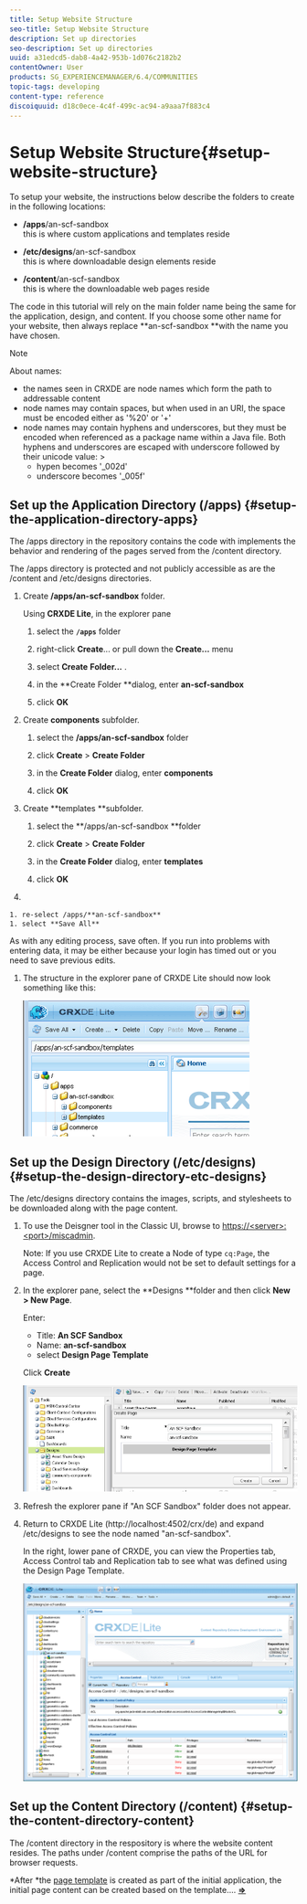 ```yaml
---
title: Setup Website Structure
seo-title: Setup Website Structure
description: Set up directories
seo-description: Set up directories
uuid: a31edcd5-dab8-4a42-953b-1d076c2182b2
contentOwner: User
products: SG_EXPERIENCEMANAGER/6.4/COMMUNITIES
topic-tags: developing
content-type: reference
discoiquuid: d18c0ece-4c4f-499c-ac94-a9aaa7f883c4
---
```


# Setup Website Structure{#setup-website-structure}

<!--One row table`| [**⇐ Create An SCF Sandbox**](/help/communities/an-scf-sandbox.md) |** [Initial Sandbox Application ⇒](/help/communities/initial-app.md)** |
|---|---|`-->

To setup your website, the instructions below describe the folders to create in the following locations:

* **/apps**/an-scf-sandbox  
  this is where custom applications and templates reside

* **/etc/designs**/an-scf-sandbox  
  this is where downloadable design elements reside

* **/content**/an-scf-sandbox  
  this is where the downloadable web pages reside

The code in this tutorial will rely on the main folder name being the same for the application, design, and content. If you choose some other name for your website, then always replace **an-scf-sandbox **with the name you have chosen.

>[!NOTE]
>
>About names:
>
>* the names seen in CRXDE are node names which form the path to addressable content
>* node names may contain spaces, but when used in an URI, the space must be encoded either as '%20' or '+'
>* node names may contain hyphens and underscores, but they must be encoded when referenced as a package name within a Java file. Both hyphens and underscores are escaped with underscore followed by their unicode value: >
>    * hypen becomes '_002d'  
>    * underscore becomes '_005f'
>

## Set up the Application Directory (/apps) {#setup-the-application-directory-apps}

The /apps directory in the repository contains the code with implements the behavior and rendering of the pages served from the /content directory.

The /apps directory is protected and not publicly accessible as are the /content and /etc/designs directories.

1. Create **/apps/an-scf-sandbox** folder.

   Using **CRXDE Lite**, in the explorer pane

    1. select the **`/apps`** folder   
    
    1. right-click **Create**... or pull down the **Create...** menu
    
    1. select **Create** **Folder...** .
    
    1. in the **Create Folder **dialog, enter **an-scf-sandbox**
    
    1. click **OK**

1. Create **components** subfolder.

    1. select the **/apps/an-scf-sandbox** folder
    1. click **Create** &gt; **Create Folder**
    
    1. in the **Create Folder** dialog, enter **components**
    
    1. click **OK**

1. Create **templates **subfolder.

    1. select the **/apps/an-scf-sandbox **folder
    1. click **Create** &gt; **Create Folder**
    
    1. in the **Create Folder** dialog, enter **templates**
    
    1. click **OK**

1.

    1. re-select /apps/**an-scf-sandbox**
    1. select **Save All**

   As with any editing process, save often. If you run into problems with entering data, it may be either because your login has timed out or you need to save previous edits.

1. The structure in the explorer pane of CRXDE Lite should now look something like this:

   ![](assets/chlimage_1-44.png)

## Set up the Design Directory (/etc/designs) {#setup-the-design-directory-etc-designs}

The /etc/designs directory contains the images, scripts, and stylesheets to be downloaded along with the page content.

1. To use the Deisgner tool in the Classic UI, browse to [https://&lt;server&gt;:&lt;port&gt;/miscadmin](http://localhost:4502/miscadmin).

   Note: If you use CRXDE Lite to create a Node of type `cq:Page`, the Access Control and Replication would not be set to default settings for a page.

1. In the explorer pane, select the **Designs **folder and then click **New &gt; New Page**.

   Enter:

    * Title: **An SCF Sandbox**
    * Name: **an-scf-sandbox**
    * select **Design Page Template**

   Click **Create**

   ![](assets/chlimage_1-45.png)

1. Refresh the explorer pane if "An SCF Sandbox" folder does not appear.  

1. Return to CRXDE Lite (http://localhost:4502/crx/de) and expand /etc/designs to see the node named "an-scf-sandbox".

   In the right, lower pane of CRXDE, you can view the Properties tab, Access Control tab and Replication tab to see what was defined using the Design Page Template.

   ![](assets/chlimage_1-46.png)

## Set up the Content Directory (/content) {#setup-the-content-directory-content}

The /content directory in the respository is where the website content resides. The paths under /content comprise the paths of the URL for browser requests.

*After *the [page template](/help/communities/initial-app.md#createthepagetemplate) is created as part of the initial application, the initial page content can be created based on the template.... [**⇒**](/help/communities/initial-app.md)

<!--One row table`| [**⇐ Create An SCF Sandbox**](/help/communities/an-scf-sandbox.md) |** [Initial Sandbox Application ⇒](/help/communities/initial-app.md)** |
|---|---|`-->

